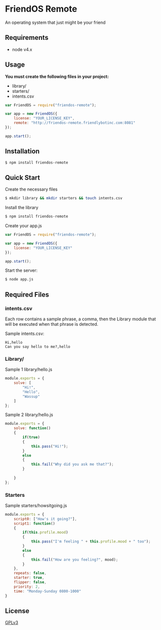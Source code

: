 # FriendOS Remote

  An operating system that just might be your friend

## Requirements
- node v4.x

## Usage
**You must create the following files in your project:**
- library/
- starters/
- intents.csv
```js
var FriendOS = require("friendos-remote");

var app = new FriendOS({
    license: "YOUR_LICENSE_KEY",
	remote: "http://friendos-remote.friendlybotinc.com:8081"
});

app.start(); 
```

## Installation

```bash
$ npm install friendos-remote
```

## Quick Start

Create the necessary files

```bash
$ mkdir library && mkdir starters && touch intents.csv
```

Install the library

```bash
$ npm install friendos-remote
```

Create your app.js

```js
var FriendOS = require("friendos-remote");

var app = new FriendOS({
    license: "YOUR_LICENSE_KEY"
});

app.start(); 
```

  Start the server:

```bash
$ node app.js
```

## Required Files

### **intents.csv**
Each row contains a sample phrase, a comma, then the Library module that will be executed when that phrase is detected.

Sample intents.csv:
```
Hi,hello
Can you say hello to me?,hello
```


### **Library/**
Sample 1 library/hello.js
```js
module.exports = {
	solve: [
		"Hi!",
		"Hello",
		"Wassup"
	]
};
```

Sample 2 library/hello.js
```js
module.exports = {
	solve: function()
	{
		if(true)
		{
			this.pass("Hi!");
		}
		else
		{
			this.fail("Why did you ask me that?");
		}
		
	}
};
```

### **Starters**

Sample starters/howsitgoing.js
```js
module.exports = {
	script0: ["How's it going?"],
	script1: function()
	{
		if(this.profile.mood)
		{
			this.pass("I'm feeling " + this.profile.mood + " too");
		}
		else
		{
			this.fail("How are you feeling?", mood);
		}
	},
	repeats: false,
	starter: true,
	flipper: false,
	priority: 2,
	time: "Monday-Sunday 0800-1000"
}
```

## License

  [GPLv3](LICENSE)
